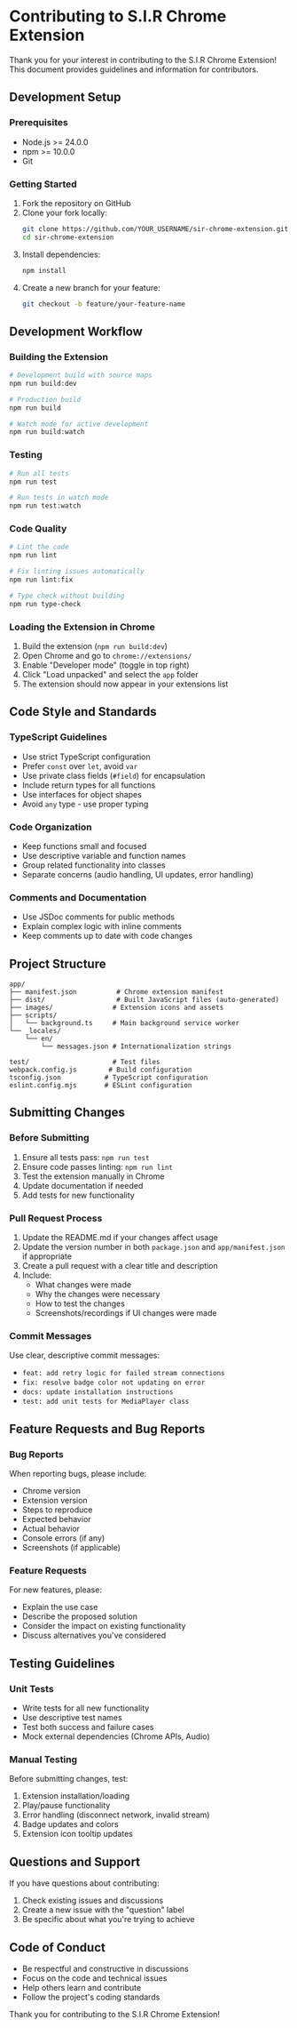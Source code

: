 # Contributing to S.I.R Chrome Extension

Thank you for your interest in contributing to the S.I.R Chrome Extension! This document provides guidelines and information for contributors.

## Development Setup

### Prerequisites

- Node.js >= 24.0.0
- npm >= 10.0.0
- Git

### Getting Started

1. Fork the repository on GitHub
2. Clone your fork locally:
   ```bash
   git clone https://github.com/YOUR_USERNAME/sir-chrome-extension.git
   cd sir-chrome-extension
   ```
3. Install dependencies:
   ```bash
   npm install
   ```
4. Create a new branch for your feature:
   ```bash
   git checkout -b feature/your-feature-name
   ```

## Development Workflow

### Building the Extension

```bash
# Development build with source maps
npm run build:dev

# Production build
npm run build

# Watch mode for active development
npm run build:watch
```

### Testing

```bash
# Run all tests
npm run test

# Run tests in watch mode
npm run test:watch
```

### Code Quality

```bash
# Lint the code
npm run lint

# Fix linting issues automatically
npm run lint:fix

# Type check without building
npm run type-check
```

### Loading the Extension in Chrome

1. Build the extension (`npm run build:dev`)
2. Open Chrome and go to `chrome://extensions/`
3. Enable "Developer mode" (toggle in top right)
4. Click "Load unpacked" and select the `app` folder
5. The extension should now appear in your extensions list

## Code Style and Standards

### TypeScript Guidelines

- Use strict TypeScript configuration
- Prefer `const` over `let`, avoid `var`
- Use private class fields (`#field`) for encapsulation
- Include return types for all functions
- Use interfaces for object shapes
- Avoid `any` type - use proper typing

### Code Organization

- Keep functions small and focused
- Use descriptive variable and function names
- Group related functionality into classes
- Separate concerns (audio handling, UI updates, error handling)

### Comments and Documentation

- Use JSDoc comments for public methods
- Explain complex logic with inline comments
- Keep comments up to date with code changes

## Project Structure

```
app/
├── manifest.json          # Chrome extension manifest
├── dist/                  # Built JavaScript files (auto-generated)
├── images/               # Extension icons and assets
├── scripts/
│   └── background.ts     # Main background service worker
└── _locales/
    └── en/
        └── messages.json # Internationalization strings

test/                     # Test files
webpack.config.js        # Build configuration
tsconfig.json           # TypeScript configuration
eslint.config.mjs       # ESLint configuration
```

## Submitting Changes

### Before Submitting

1. Ensure all tests pass: `npm run test`
2. Ensure code passes linting: `npm run lint`
3. Test the extension manually in Chrome
4. Update documentation if needed
5. Add tests for new functionality

### Pull Request Process

1. Update the README.md if your changes affect usage
2. Update the version number in both `package.json` and `app/manifest.json` if appropriate
3. Create a pull request with a clear title and description
4. Include:
   - What changes were made
   - Why the changes were necessary
   - How to test the changes
   - Screenshots/recordings if UI changes were made

### Commit Messages

Use clear, descriptive commit messages:

- `feat: add retry logic for failed stream connections`
- `fix: resolve badge color not updating on error`
- `docs: update installation instructions`
- `test: add unit tests for MediaPlayer class`

## Feature Requests and Bug Reports

### Bug Reports

When reporting bugs, please include:

- Chrome version
- Extension version
- Steps to reproduce
- Expected behavior
- Actual behavior
- Console errors (if any)
- Screenshots (if applicable)

### Feature Requests

For new features, please:

- Explain the use case
- Describe the proposed solution
- Consider the impact on existing functionality
- Discuss alternatives you've considered

## Testing Guidelines

### Unit Tests

- Write tests for all new functionality
- Use descriptive test names
- Test both success and failure cases
- Mock external dependencies (Chrome APIs, Audio)

### Manual Testing

Before submitting changes, test:

1. Extension installation/loading
2. Play/pause functionality
3. Error handling (disconnect network, invalid stream)
4. Badge updates and colors
5. Extension icon tooltip updates

## Questions and Support

If you have questions about contributing:

1. Check existing issues and discussions
2. Create a new issue with the "question" label
3. Be specific about what you're trying to achieve

## Code of Conduct

- Be respectful and constructive in discussions
- Focus on the code and technical issues
- Help others learn and contribute
- Follow the project's coding standards

Thank you for contributing to the S.I.R Chrome Extension!
